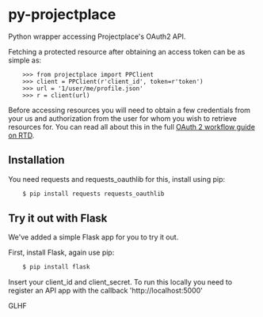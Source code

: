 py-projectplace
===============

Python wrapper accessing Projectplace's OAuth2 API.

Fetching a protected resource after obtaining an access token can be as simple as:

```pycon
    >>> from projectplace import PPClient
    >>> client = PPClient(r'client_id', token=r'token')
    >>> url = '1/user/me/profile.json'
    >>> r = client(url)
```
Before accessing resources you will need to obtain a few credentials from your us and authorization from the user for whom you wish to retrieve resources for. You can read all about this in the full [OAuth 2 workflow guide on RTD]( http://requests-oauthlib.readthedocs.org/en/latest/oauth2_workflow.html).

Installation
-------------

You need requests and requests_oauthlib for this, install using pip:

```bash
    $ pip install requests requests_oauthlib
```

Try it out with Flask
---------------------

We've added a simple Flask app for you to try it out. 

First, install Flask, again use pip:
```bash
    $ pip install flask
```

Insert your client_id and client_secret. To run this locally you need to register an API app with the callback 'http://localhost:5000'

GLHF
